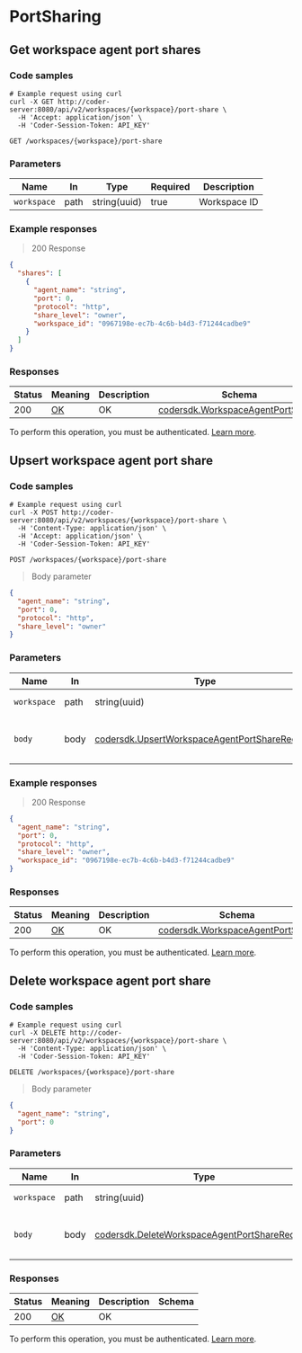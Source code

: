 # PortSharing

## Get workspace agent port shares

### Code samples

```shell
# Example request using curl
curl -X GET http://coder-server:8080/api/v2/workspaces/{workspace}/port-share \
  -H 'Accept: application/json' \
  -H 'Coder-Session-Token: API_KEY'
```

`GET /workspaces/{workspace}/port-share`

### Parameters

|Name|In|Type|Required|Description|
|---|---|---|---|---|
|`workspace`|path|string(uuid)|true|Workspace ID|

### Example responses

> 200 Response

```json
{
  "shares": [
    {
      "agent_name": "string",
      "port": 0,
      "protocol": "http",
      "share_level": "owner",
      "workspace_id": "0967198e-ec7b-4c6b-b4d3-f71244cadbe9"
    }
  ]
}
```

### Responses

|Status|Meaning|Description|Schema|
|---|---|---|---|
|200|[OK](https://tools.ietf.org/html/rfc7231#section-6.3.1)|OK|[codersdk.WorkspaceAgentPortShares](schemas.md#codersdkworkspaceagentportshares)|

To perform this operation, you must be authenticated. [Learn more](authentication.md).

## Upsert workspace agent port share

### Code samples

```shell
# Example request using curl
curl -X POST http://coder-server:8080/api/v2/workspaces/{workspace}/port-share \
  -H 'Content-Type: application/json' \
  -H 'Accept: application/json' \
  -H 'Coder-Session-Token: API_KEY'
```

`POST /workspaces/{workspace}/port-share`

> Body parameter

```json
{
  "agent_name": "string",
  "port": 0,
  "protocol": "http",
  "share_level": "owner"
}
```

### Parameters

|Name|In|Type|Required|Description|
|---|---|---|---|---|
|`workspace`|path|string(uuid)|true|Workspace ID|
|`body`|body|[codersdk.UpsertWorkspaceAgentPortShareRequest](schemas.md#codersdkupsertworkspaceagentportsharerequest)|true|Upsert port sharing level request|

### Example responses

> 200 Response

```json
{
  "agent_name": "string",
  "port": 0,
  "protocol": "http",
  "share_level": "owner",
  "workspace_id": "0967198e-ec7b-4c6b-b4d3-f71244cadbe9"
}
```

### Responses

|Status|Meaning|Description|Schema|
|---|---|---|---|
|200|[OK](https://tools.ietf.org/html/rfc7231#section-6.3.1)|OK|[codersdk.WorkspaceAgentPortShare](schemas.md#codersdkworkspaceagentportshare)|

To perform this operation, you must be authenticated. [Learn more](authentication.md).

## Delete workspace agent port share

### Code samples

```shell
# Example request using curl
curl -X DELETE http://coder-server:8080/api/v2/workspaces/{workspace}/port-share \
  -H 'Content-Type: application/json' \
  -H 'Coder-Session-Token: API_KEY'
```

`DELETE /workspaces/{workspace}/port-share`

> Body parameter

```json
{
  "agent_name": "string",
  "port": 0
}
```

### Parameters

|Name|In|Type|Required|Description|
|---|---|---|---|---|
|`workspace`|path|string(uuid)|true|Workspace ID|
|`body`|body|[codersdk.DeleteWorkspaceAgentPortShareRequest](schemas.md#codersdkdeleteworkspaceagentportsharerequest)|true|Delete port sharing level request|

### Responses

|Status|Meaning|Description|Schema|
|---|---|---|---|
|200|[OK](https://tools.ietf.org/html/rfc7231#section-6.3.1)|OK||

To perform this operation, you must be authenticated. [Learn more](authentication.md).
